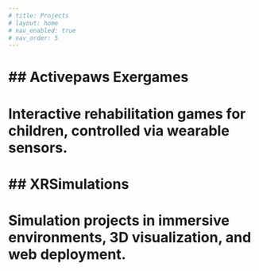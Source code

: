 ```yaml
---
# title: Projects
# layout: home
# nav_enabled: true
# nav_order: 5
---
```


# ## Activepaws Exergames

# Interactive rehabilitation games for children, controlled via wearable sensors.

# ## XRSimulations

# Simulation projects in immersive environments, 3D visualization, and web deployment.
